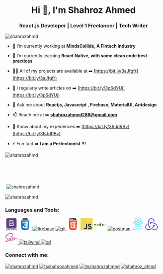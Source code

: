 <h1 align="center">Hi 👋, I'm Shahroz Ahmed</h1>
<h3 align="center">React.js Developer | Level 1 Freelancer | Tech Writer </h3>

<p align="left"> <img src="https://komarev.com/ghpvc/?username=shahrozahmd&label=Profile%20views&color=0e75b6&style=flat" alt="shahrozahmd" /> </p>

- 🔭 I’m currently working at **MindsCollide, A Fintech Industry**

- 🌱 I’m currently learning **React Native, with some clean code best practices**

- 👨‍💻 All of my projects are available at ➡️ [https://bit.ly/3aJfgfr](https://bit.ly/3aJfgfr)

- 📝 I regularly write articles on ➡️ [https://bit.ly/3p6dYUj](https://bit.ly/3p6dYUj)

- 💬 Ask me about **Reactjs, Javascript , Firebase, MaterialUI, Antdesign**

- 📫 Reach me at ➡️ **shahrozahmed286@gmail.com**

- 📄 Know about my experiences ➡️ [https://bit.ly/3BJdRBv](https://bit.ly/3BJdRBv)

- ⚡ Fun fact ➡️ **I am a Perfectionist !!!**

<p><img align="left" width="100%"  height="100px"src="https://github-readme-stats.vercel.app/api/top-langs?username=shahrozahmd&show_icons=true&locale=en&layout=compact" alt="shahrozahmd" /></p>

<p>&nbsp;<img align="center" src="https://github-readme-stats.vercel.app/api?username=shahrozahmd&show_icons=true&locale=en" alt="shahrozahmd" /></p>

<p><img align="center" src="https://github-readme-streak-stats.herokuapp.com/?user=shahrozahmd&" alt="shahrozahmd" /></p>

<h3 align="left">Languages and Tools:</h3>
<p align="left"> <a href="https://getbootstrap.com" target="_blank"> <img src="https://raw.githubusercontent.com/devicons/devicon/master/icons/bootstrap/bootstrap-plain-wordmark.svg" alt="bootstrap" width="40" height="40"/> </a> <a href="https://www.w3schools.com/css/" target="_blank"> <img src="https://raw.githubusercontent.com/devicons/devicon/master/icons/css3/css3-original-wordmark.svg" alt="css3" width="40" height="40"/> </a> <a href="https://firebase.google.com/" target="_blank"> <img src="https://www.vectorlogo.zone/logos/firebase/firebase-icon.svg" alt="firebase" width="40" height="40"/> </a> <a href="https://git-scm.com/" target="_blank"> <img src="https://www.vectorlogo.zone/logos/git-scm/git-scm-icon.svg" alt="git" width="40" height="40"/> </a> <a href="https://www.w3.org/html/" target="_blank"> <img src="https://raw.githubusercontent.com/devicons/devicon/master/icons/html5/html5-original-wordmark.svg" alt="html5" width="40" height="40"/> </a> <a href="https://developer.mozilla.org/en-US/docs/Web/JavaScript" target="_blank"> <img src="https://raw.githubusercontent.com/devicons/devicon/master/icons/javascript/javascript-original.svg" alt="javascript" width="40" height="40"/> </a> <a href="https://nodejs.org" target="_blank"> <img src="https://raw.githubusercontent.com/devicons/devicon/master/icons/nodejs/nodejs-original-wordmark.svg" alt="nodejs" width="40" height="40"/> </a> <a href="https://postman.com" target="_blank"> <img src="https://www.vectorlogo.zone/logos/getpostman/getpostman-icon.svg" alt="postman" width="40" height="40"/> </a> <a href="https://reactjs.org/" target="_blank"> <img src="https://raw.githubusercontent.com/devicons/devicon/master/icons/react/react-original-wordmark.svg" alt="react" width="40" height="40"/> </a> <a href="https://redux.js.org" target="_blank"> <img src="https://raw.githubusercontent.com/devicons/devicon/master/icons/redux/redux-original.svg" alt="redux" width="40" height="40"/> </a> <a href="https://sass-lang.com" target="_blank"> <img src="https://raw.githubusercontent.com/devicons/devicon/master/icons/sass/sass-original.svg" alt="sass" width="40" height="40"/> </a> <a href="https://tailwindcss.com/" target="_blank"> <img src="https://www.vectorlogo.zone/logos/tailwindcss/tailwindcss-icon.svg" alt="tailwind" width="40" height="40"/> </a> <a href="https://www.adobe.com/products/xd.html" target="_blank"> <img src="https://cdn.worldvectorlogo.com/logos/adobe-xd.svg" alt="xd" width="40" height="40"/> </a> </p>

<h3 align="left">Connect with me:</h3>
<p align="left">
<a href="https://dev.to/shahrozahmd" target="blank"><img align="center" src="https://cdn.jsdelivr.net/npm/simple-icons@3.0.1/icons/dev-dot-to.svg" alt="shahrozahmd" height="30" width="40" /></a>
<a href="https://linkedin.com/in/tsshahrozahmed" target="blank"><img align="center" src="https://raw.githubusercontent.com/rahuldkjain/github-profile-readme-generator/master/src/images/icons/Social/linked-in-alt.svg" alt="tsshahrozahmed" height="30" width="40" /></a>
<a href="https://fb.com/itsshahrozahmed" target="blank"><img align="center" src="https://raw.githubusercontent.com/rahuldkjain/github-profile-readme-generator/master/src/images/icons/Social/facebook.svg" alt="itsshahrozahmed" height="30" width="40" /></a>
<a href="https://instagram.com/shahroz_ahmd" target="blank"><img align="center" src="https://raw.githubusercontent.com/rahuldkjain/github-profile-readme-generator/master/src/images/icons/Social/instagram.svg" alt="shahroz_ahmd" height="30" width="40" /></a>
</p>

